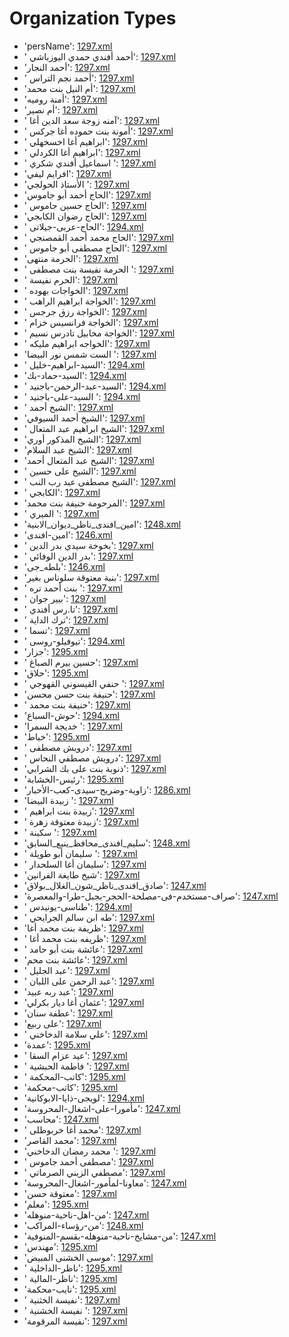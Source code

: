 # Organization Types
 * 'persName'‎: [1297.xml](/Project-Cairo-Urban-News/CairoUrbanNews/blob/master/articles/arabic/1297.xml)
 * ' أحمد أفندي حمدي اليوزباشي'‎: [1297.xml](/Project-Cairo-Urban-News/CairoUrbanNews/blob/master/articles/arabic/1297.xml)
 * 'أحمد النجار'‎: [1297.xml](/Project-Cairo-Urban-News/CairoUrbanNews/blob/master/articles/arabic/1297.xml)
 * ' أحمد نجم التراس'‎: [1297.xml](/Project-Cairo-Urban-News/CairoUrbanNews/blob/master/articles/arabic/1297.xml)
 * 'أم النيل بنت محمد'‎: [1297.xml](/Project-Cairo-Urban-News/CairoUrbanNews/blob/master/articles/arabic/1297.xml)
 * 'أمنة روميه'‎: [1297.xml](/Project-Cairo-Urban-News/CairoUrbanNews/blob/master/articles/arabic/1297.xml)
 * 'أم نصير'‎: [1297.xml](/Project-Cairo-Urban-News/CairoUrbanNews/blob/master/articles/arabic/1297.xml)
 * ' آمنه زوجة سعد الدين أغا'‎: [1297.xml](/Project-Cairo-Urban-News/CairoUrbanNews/blob/master/articles/arabic/1297.xml)
 * ' أمونة بنت حموده أغا جركس'‎: [1297.xml](/Project-Cairo-Urban-News/CairoUrbanNews/blob/master/articles/arabic/1297.xml)
 * ' ابراهيم أغا اخسخهلي'‎: [1297.xml](/Project-Cairo-Urban-News/CairoUrbanNews/blob/master/articles/arabic/1297.xml)
 * ' ابراهيم أغا الكردلي'‎: [1297.xml](/Project-Cairo-Urban-News/CairoUrbanNews/blob/master/articles/arabic/1297.xml)
 * ' اسماعيل أفندي شكري '‎: [1297.xml](/Project-Cairo-Urban-News/CairoUrbanNews/blob/master/articles/arabic/1297.xml)
 * 'افرايم ليفي'‎: [1297.xml](/Project-Cairo-Urban-News/CairoUrbanNews/blob/master/articles/arabic/1297.xml)
 * 'الأستاذ الحولجي '‎: [1297.xml](/Project-Cairo-Urban-News/CairoUrbanNews/blob/master/articles/arabic/1297.xml)
 * 'الحاج أحمد أبو جاموس'‎: [1297.xml](/Project-Cairo-Urban-News/CairoUrbanNews/blob/master/articles/arabic/1297.xml)
 * ' الحاج حسين جاموس'‎: [1297.xml](/Project-Cairo-Urban-News/CairoUrbanNews/blob/master/articles/arabic/1297.xml)
 * 'الحاج رضوان الكابجي'‎: [1297.xml](/Project-Cairo-Urban-News/CairoUrbanNews/blob/master/articles/arabic/1297.xml)
 * ' الحاج-عربى-جيلاتى'‎: [1294.xml](/Project-Cairo-Urban-News/CairoUrbanNews/blob/master/articles/arabic/1294.xml)
 * ' الحاج محمد أحمد القمصنجي'‎: [1297.xml](/Project-Cairo-Urban-News/CairoUrbanNews/blob/master/articles/arabic/1297.xml)
 * ' الحاج مصطفى أبو جاموس'‎: [1297.xml](/Project-Cairo-Urban-News/CairoUrbanNews/blob/master/articles/arabic/1297.xml)
 * 'الحرمة منتهى'‎: [1297.xml](/Project-Cairo-Urban-News/CairoUrbanNews/blob/master/articles/arabic/1297.xml)
 * ' الحرمة نفيسة بنت مصطفى '‎: [1297.xml](/Project-Cairo-Urban-News/CairoUrbanNews/blob/master/articles/arabic/1297.xml)
 * ' الحرم نفيسة'‎: [1297.xml](/Project-Cairo-Urban-News/CairoUrbanNews/blob/master/articles/arabic/1297.xml)
 * ' الخواجات بهوده'‎: [1297.xml](/Project-Cairo-Urban-News/CairoUrbanNews/blob/master/articles/arabic/1297.xml)
 * ' الخواجة ابراهيم الراهب'‎: [1297.xml](/Project-Cairo-Urban-News/CairoUrbanNews/blob/master/articles/arabic/1297.xml)
 * ' الخواجة رزق جرجس'‎: [1297.xml](/Project-Cairo-Urban-News/CairoUrbanNews/blob/master/articles/arabic/1297.xml)
 * ' الخواجة فرانسيس خزام'‎: [1297.xml](/Project-Cairo-Urban-News/CairoUrbanNews/blob/master/articles/arabic/1297.xml)
 * ' الخواجة مخابيل تادرس نسيم'‎: [1297.xml](/Project-Cairo-Urban-News/CairoUrbanNews/blob/master/articles/arabic/1297.xml)
 * ' الخواجه ابراهيم مليكه'‎: [1297.xml](/Project-Cairo-Urban-News/CairoUrbanNews/blob/master/articles/arabic/1297.xml)
 * 'الست شمس نور البيضا '‎: [1297.xml](/Project-Cairo-Urban-News/CairoUrbanNews/blob/master/articles/arabic/1297.xml)
 * ' السيد-ابراهيم-خليل'‎: [1294.xml](/Project-Cairo-Urban-News/CairoUrbanNews/blob/master/articles/arabic/1294.xml)
 * 'السيد-حماد-بك'‎: [1294.xml](/Project-Cairo-Urban-News/CairoUrbanNews/blob/master/articles/arabic/1294.xml)
 * ' السيد-عبد-الرحمن-باجنيد'‎: [1294.xml](/Project-Cairo-Urban-News/CairoUrbanNews/blob/master/articles/arabic/1294.xml)
 * ' السيد-على-باجنيد '‎: [1294.xml](/Project-Cairo-Urban-News/CairoUrbanNews/blob/master/articles/arabic/1294.xml)
 * ' الشيخ أحمد'‎: [1297.xml](/Project-Cairo-Urban-News/CairoUrbanNews/blob/master/articles/arabic/1297.xml)
 * 'الشيخ أحمد السيوفي'‎: [1297.xml](/Project-Cairo-Urban-News/CairoUrbanNews/blob/master/articles/arabic/1297.xml)
 * ' الشيخ ابراهيم عبد المتعال'‎: [1297.xml](/Project-Cairo-Urban-News/CairoUrbanNews/blob/master/articles/arabic/1297.xml)
 * 'الشيخ المذكور أوري'‎: [1297.xml](/Project-Cairo-Urban-News/CairoUrbanNews/blob/master/articles/arabic/1297.xml)
 * 'الشيخ عبد السلام'‎: [1297.xml](/Project-Cairo-Urban-News/CairoUrbanNews/blob/master/articles/arabic/1297.xml)
 * 'الشيخ عبد المتعال أحمد'‎: [1297.xml](/Project-Cairo-Urban-News/CairoUrbanNews/blob/master/articles/arabic/1297.xml)
 * ' الشيخ على حسين'‎: [1297.xml](/Project-Cairo-Urban-News/CairoUrbanNews/blob/master/articles/arabic/1297.xml)
 * ' الشيخ مصطفى عبد رب النب'‎: [1297.xml](/Project-Cairo-Urban-News/CairoUrbanNews/blob/master/articles/arabic/1297.xml)
 * ' الكابجي'‎: [1297.xml](/Project-Cairo-Urban-News/CairoUrbanNews/blob/master/articles/arabic/1297.xml)
 * 'المرحومة حنيفة بنت محمد'‎: [1297.xml](/Project-Cairo-Urban-News/CairoUrbanNews/blob/master/articles/arabic/1297.xml)
 * ' الميري '‎: [1297.xml](/Project-Cairo-Urban-News/CairoUrbanNews/blob/master/articles/arabic/1297.xml)
 * 'امين_افندى_ناظر_ديوان_الابنية'‎: [1248.xml](/Project-Cairo-Urban-News/CairoUrbanNews/blob/master/articles/arabic/1248.xml)
 * 'امين-افندى'‎: [1246.xml](/Project-Cairo-Urban-News/CairoUrbanNews/blob/master/articles/arabic/1246.xml)
 * ' بخوخة سيدي بدر الدين'‎: [1297.xml](/Project-Cairo-Urban-News/CairoUrbanNews/blob/master/articles/arabic/1297.xml)
 * ' بدر الدين الوفائي'‎: [1297.xml](/Project-Cairo-Urban-News/CairoUrbanNews/blob/master/articles/arabic/1297.xml)
 * 'بلطه_جى'‎: [1246.xml](/Project-Cairo-Urban-News/CairoUrbanNews/blob/master/articles/arabic/1246.xml)
 * 'بنبة معتوقة سلوناس بغير'‎: [1297.xml](/Project-Cairo-Urban-News/CairoUrbanNews/blob/master/articles/arabic/1297.xml)
 * ' بنت أحمد تره '‎: [1297.xml](/Project-Cairo-Urban-News/CairoUrbanNews/blob/master/articles/arabic/1297.xml)
 * ' بيير جوان'‎: [1297.xml](/Project-Cairo-Urban-News/CairoUrbanNews/blob/master/articles/arabic/1297.xml)
 * ' تا.رس أفندي'‎: [1297.xml](/Project-Cairo-Urban-News/CairoUrbanNews/blob/master/articles/arabic/1297.xml)
 * ' ترك الداية'‎: [1297.xml](/Project-Cairo-Urban-News/CairoUrbanNews/blob/master/articles/arabic/1297.xml)
 * ' تسما'‎: [1297.xml](/Project-Cairo-Urban-News/CairoUrbanNews/blob/master/articles/arabic/1297.xml)
 * ' تيوفيلو-روسى'‎: [1294.xml](/Project-Cairo-Urban-News/CairoUrbanNews/blob/master/articles/arabic/1294.xml)
 * 'جزار'‎: [1295.xml](/Project-Cairo-Urban-News/CairoUrbanNews/blob/master/articles/arabic/1295.xml)
 * ' حسين بيرم الصباغ'‎: [1297.xml](/Project-Cairo-Urban-News/CairoUrbanNews/blob/master/articles/arabic/1297.xml)
 * 'حلاق'‎: [1295.xml](/Project-Cairo-Urban-News/CairoUrbanNews/blob/master/articles/arabic/1295.xml)
 * ' حنفي القيسوني القهوجي '‎: [1297.xml](/Project-Cairo-Urban-News/CairoUrbanNews/blob/master/articles/arabic/1297.xml)
 * 'حنيفة بنت حسن محسن'‎: [1297.xml](/Project-Cairo-Urban-News/CairoUrbanNews/blob/master/articles/arabic/1297.xml)
 * ' حنيفة بنت محمد'‎: [1297.xml](/Project-Cairo-Urban-News/CairoUrbanNews/blob/master/articles/arabic/1297.xml)
 * 'حوش-السباع'‎: [1294.xml](/Project-Cairo-Urban-News/CairoUrbanNews/blob/master/articles/arabic/1294.xml)
 * 'خديجة السمرا '‎: [1297.xml](/Project-Cairo-Urban-News/CairoUrbanNews/blob/master/articles/arabic/1297.xml)
 * 'خياط'‎: [1295.xml](/Project-Cairo-Urban-News/CairoUrbanNews/blob/master/articles/arabic/1295.xml)
 * ' درويش مصطفى'‎: [1297.xml](/Project-Cairo-Urban-News/CairoUrbanNews/blob/master/articles/arabic/1297.xml)
 * ' درويش مصطفي النحاس'‎: [1297.xml](/Project-Cairo-Urban-News/CairoUrbanNews/blob/master/articles/arabic/1297.xml)
 * 'ذنوبة بنت على بك الشرابي'‎: [1297.xml](/Project-Cairo-Urban-News/CairoUrbanNews/blob/master/articles/arabic/1297.xml)
 * 'رئيس-الخشابة'‎: [1295.xml](/Project-Cairo-Urban-News/CairoUrbanNews/blob/master/articles/arabic/1295.xml)
 * 'زاوية-وضريح-سيدى-كعب-الأحبار'‎: [1286.xml](/Project-Cairo-Urban-News/CairoUrbanNews/blob/master/articles/arabic/1286.xml)
 * 'زبيدة البيضا '‎: [1297.xml](/Project-Cairo-Urban-News/CairoUrbanNews/blob/master/articles/arabic/1297.xml)
 * ' زبيدة بنت ابراهيم'‎: [1297.xml](/Project-Cairo-Urban-News/CairoUrbanNews/blob/master/articles/arabic/1297.xml)
 * ' زبيدة معتوقة زهرة'‎: [1297.xml](/Project-Cairo-Urban-News/CairoUrbanNews/blob/master/articles/arabic/1297.xml)
 * ' سكينة '‎: [1297.xml](/Project-Cairo-Urban-News/CairoUrbanNews/blob/master/articles/arabic/1297.xml)
 * 'سليم_افندى_محافظ_ينبع_السابق'‎: [1248.xml](/Project-Cairo-Urban-News/CairoUrbanNews/blob/master/articles/arabic/1248.xml)
 * ' سليمان أبو طويلة '‎: [1297.xml](/Project-Cairo-Urban-News/CairoUrbanNews/blob/master/articles/arabic/1297.xml)
 * ' سليمان أغا السلحدار'‎: [1297.xml](/Project-Cairo-Urban-News/CairoUrbanNews/blob/master/articles/arabic/1297.xml)
 * 'شيخ طايغة الفرانين'‎: [1297.xml](/Project-Cairo-Urban-News/CairoUrbanNews/blob/master/articles/arabic/1297.xml)
 * 'صادق_افندى_ناظر_شون_الغلال_بولاق'‎: [1247.xml](/Project-Cairo-Urban-News/CairoUrbanNews/blob/master/articles/arabic/1247.xml)
 * 'صراف-مستخدم-فى-مصلحة-الحجر-بجبل-طرا-والمعصرة'‎: [1247.xml](/Project-Cairo-Urban-News/CairoUrbanNews/blob/master/articles/arabic/1247.xml)
 * ' طناسى-يونيدس'‎: [1294.xml](/Project-Cairo-Urban-News/CairoUrbanNews/blob/master/articles/arabic/1294.xml)
 * ' طه ابن سالم الجرايحي'‎: [1297.xml](/Project-Cairo-Urban-News/CairoUrbanNews/blob/master/articles/arabic/1297.xml)
 * 'ظريفة بنت محمد أغا'‎: [1297.xml](/Project-Cairo-Urban-News/CairoUrbanNews/blob/master/articles/arabic/1297.xml)
 * ' ظريفه بنت محمد أغا'‎: [1297.xml](/Project-Cairo-Urban-News/CairoUrbanNews/blob/master/articles/arabic/1297.xml)
 * ' عائشة بنت أبو حامد'‎: [1297.xml](/Project-Cairo-Urban-News/CairoUrbanNews/blob/master/articles/arabic/1297.xml)
 * 'عائشة بنت محم'‎: [1297.xml](/Project-Cairo-Urban-News/CairoUrbanNews/blob/master/articles/arabic/1297.xml)
 * ' عبد الجليل'‎: [1297.xml](/Project-Cairo-Urban-News/CairoUrbanNews/blob/master/articles/arabic/1297.xml)
 * ' عبد الرحمن على اللبان'‎: [1297.xml](/Project-Cairo-Urban-News/CairoUrbanNews/blob/master/articles/arabic/1297.xml)
 * 'عبد ربه عبيد'‎: [1297.xml](/Project-Cairo-Urban-News/CairoUrbanNews/blob/master/articles/arabic/1297.xml)
 * 'عثمان أغا ديار بكرلي'‎: [1297.xml](/Project-Cairo-Urban-News/CairoUrbanNews/blob/master/articles/arabic/1297.xml)
 * 'عطفة سنان'‎: [1297.xml](/Project-Cairo-Urban-News/CairoUrbanNews/blob/master/articles/arabic/1297.xml)
 * 'على ربيع'‎: [1297.xml](/Project-Cairo-Urban-News/CairoUrbanNews/blob/master/articles/arabic/1297.xml)
 * ' علي سلامة الدخاخني'‎: [1297.xml](/Project-Cairo-Urban-News/CairoUrbanNews/blob/master/articles/arabic/1297.xml)
 * 'عمدة'‎: [1295.xml](/Project-Cairo-Urban-News/CairoUrbanNews/blob/master/articles/arabic/1295.xml)
 * ' عيد عزام السقا'‎: [1297.xml](/Project-Cairo-Urban-News/CairoUrbanNews/blob/master/articles/arabic/1297.xml)
 * ' فاطمة الحبشية '‎: [1297.xml](/Project-Cairo-Urban-News/CairoUrbanNews/blob/master/articles/arabic/1297.xml)
 * ' كاتب-المحكمة'‎: [1295.xml](/Project-Cairo-Urban-News/CairoUrbanNews/blob/master/articles/arabic/1295.xml)
 * 'كاتب-محكمة'‎: [1295.xml](/Project-Cairo-Urban-News/CairoUrbanNews/blob/master/articles/arabic/1295.xml)
 * 'لويجى-ذايا-الابوكانية'‎: [1294.xml](/Project-Cairo-Urban-News/CairoUrbanNews/blob/master/articles/arabic/1294.xml)
 * 'مأمورا-على-اشغال-المحروسة'‎: [1247.xml](/Project-Cairo-Urban-News/CairoUrbanNews/blob/master/articles/arabic/1247.xml)
 * 'محاسب'‎: [1247.xml](/Project-Cairo-Urban-News/CairoUrbanNews/blob/master/articles/arabic/1247.xml)
 * ' محمد أغا خربوطلى'‎: [1297.xml](/Project-Cairo-Urban-News/CairoUrbanNews/blob/master/articles/arabic/1297.xml)
 * 'محمد القاصر'‎: [1297.xml](/Project-Cairo-Urban-News/CairoUrbanNews/blob/master/articles/arabic/1297.xml)
 * 'محمد رمضان الدخاخني '‎: [1297.xml](/Project-Cairo-Urban-News/CairoUrbanNews/blob/master/articles/arabic/1297.xml)
 * ' مصطفى أحمد جاموس'‎: [1297.xml](/Project-Cairo-Urban-News/CairoUrbanNews/blob/master/articles/arabic/1297.xml)
 * ' مصطفي الزيني الصرماتي'‎: [1297.xml](/Project-Cairo-Urban-News/CairoUrbanNews/blob/master/articles/arabic/1297.xml)
 * 'معاونا-لمأمور-اشغال-المحروسة'‎: [1247.xml](/Project-Cairo-Urban-News/CairoUrbanNews/blob/master/articles/arabic/1247.xml)
 * 'معتوقة حسن'‎: [1297.xml](/Project-Cairo-Urban-News/CairoUrbanNews/blob/master/articles/arabic/1297.xml)
 * 'معلم'‎: [1295.xml](/Project-Cairo-Urban-News/CairoUrbanNews/blob/master/articles/arabic/1295.xml)
 * 'من-اهل-ناحية-منوهله'‎: [1247.xml](/Project-Cairo-Urban-News/CairoUrbanNews/blob/master/articles/arabic/1247.xml)
 * 'من-رؤساء-المراكب'‎: [1248.xml](/Project-Cairo-Urban-News/CairoUrbanNews/blob/master/articles/arabic/1248.xml)
 * 'من-مشايخ-ناحبة-منوهله-بقسم-المنوفية'‎: [1247.xml](/Project-Cairo-Urban-News/CairoUrbanNews/blob/master/articles/arabic/1247.xml)
 * 'مهندس'‎: [1295.xml](/Project-Cairo-Urban-News/CairoUrbanNews/blob/master/articles/arabic/1295.xml)
 * 'موسى الخشنى المبيض'‎: [1297.xml](/Project-Cairo-Urban-News/CairoUrbanNews/blob/master/articles/arabic/1297.xml)
 * ' ناظر-الداخلية'‎: [1295.xml](/Project-Cairo-Urban-News/CairoUrbanNews/blob/master/articles/arabic/1295.xml)
 * ' ناظر-المالية'‎: [1295.xml](/Project-Cairo-Urban-News/CairoUrbanNews/blob/master/articles/arabic/1295.xml)
 * 'نايب-محكمة'‎: [1295.xml](/Project-Cairo-Urban-News/CairoUrbanNews/blob/master/articles/arabic/1295.xml)
 * ' نفيسة الخثنية'‎: [1297.xml](/Project-Cairo-Urban-News/CairoUrbanNews/blob/master/articles/arabic/1297.xml)
 * ' نفيسة الخشنية '‎: [1297.xml](/Project-Cairo-Urban-News/CairoUrbanNews/blob/master/articles/arabic/1297.xml)
 * 'نفيسة المرقومة'‎: [1297.xml](/Project-Cairo-Urban-News/CairoUrbanNews/blob/master/articles/arabic/1297.xml)
